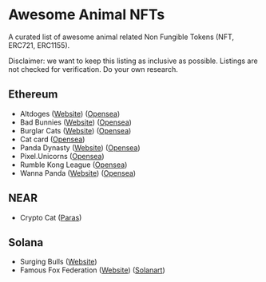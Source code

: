 # Awesome Animal NFTs

A curated list of awesome animal related Non Fungible Tokens (NFT, ERC721, ERC1155).

Disclaimer: we want to keep this listing as inclusive as possible. Listings are not checked for verification. Do your own research.

## Ethereum

* Altdoges ([Website](https://www.altdoges.com/)) ([Opensea](https://opensea.io/collection/altdoges))
* Bad Bunnies ([Website](https://badbunniesnft.com/)) ([Opensea](https://opensea.io/collection/bad-bunnies-nft))
* Burglar Cats ([Website](https://burglarcats.com/)) ([Opensea](https://opensea.io/collection/burglarcatsnft))
* Cat card ([Opensea](https://opensea.io/collection/cat-card))
* Panda Dynasty ([Website](https://pandadynasty.io/)) ([Opensea](https://opensea.io/collection/pandadynasty))
* Pixel.Unicorns ([Opensea](https://opensea.io/collection/pixel-unicorns-))
* Rumble Kong League ([Opensea](https://opensea.io/collection/rumble-kong-league))
* Wanna Panda ([Website](https://wannapanda.com/)) ([Opensea](https://opensea.io/collection/wannapandaofficial))

## NEAR

* Crypto Cat ([Paras](https://paras.id/collection/crypto-cat-by-diaxnear))

## Solana

* Surging Bulls ([Website](https://www.surgingbulls.com/))
* Famous Fox Federation ([Website](https://famousfoxes.com/)) ([Solanart](https://solanart.io/collections/famousfoxfederation))
